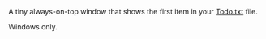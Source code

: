 A tiny always-on-top window that shows the first item in your [Todo.txt](http://todotxt.org/) file.

Windows only.
